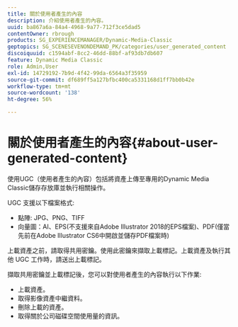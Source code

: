 ```yaml
---
title: 關於使用者產生的內容
description: 介紹使用者產生的內容。
uuid: ba867a6a-84a4-4968-9a77-712f3ce5dad5
contentOwner: rbrough
products: SG_EXPERIENCEMANAGER/Dynamic-Media-Classic
geptopics: SG_SCENESEVENONDEMAND_PK/categories/user_generated_content
discoiquuid: c1594abf-8cc2-46dd-88bf-af93db7db607
feature: Dynamic Media Classic
role: Admin,User
exl-id: 14729192-7b9d-4f42-99da-6564a3f35959
source-git-commit: df689ff5a127bfbc400ca5331168d1ff7bb0b42e
workflow-type: tm+mt
source-wordcount: '138'
ht-degree: 56%

---
```


# 關於使用者產生的內容{#about-user-generated-content}

使用UGC（使用者產生的內容）包括將資產上傳至專用的Dynamic Media Classic儲存存放庫並執行相關操作。

UGC 支援以下檔案格式:

* 點陣: JPG、PNG、TIFF
* 向量圖：AI、EPS(不支援來自Adobe Illustrator 2018的EPS檔案)、PDF(僅當先前在Adobe Illustrator CS6中開啟並儲存PDF檔案時)

上載資產之前，請取得共用密鑰。使用此密鑰來擷取上載標記。上載資產及執行其他 UGC 工作時，請送出上載標記。

擷取共用密鑰並上載標記後，您可以對使用者產生的內容執行以下作業:

* 上載資產。
* 取得影像資產中繼資料。
* 刪除上載的資產。
* 取得關於公司磁碟空間使用量的資訊。
